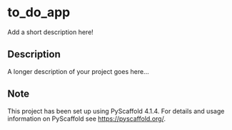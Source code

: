 # to_do_app

Add a short description here!


## Description

A longer description of your project goes here...


<!-- pyscaffold-notes -->

## Note

This project has been set up using PyScaffold 4.1.4. For details and usage
information on PyScaffold see https://pyscaffold.org/.
